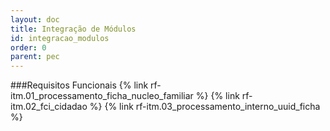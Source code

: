 ```yaml
---
layout: doc
title: Integração de Módulos
id: integracao_modulos
order: 0
parent: pec
---
```


###Requisitos Funcionais
{% link rf-itm.01_processamento_ficha_nucleo_familiar %}
{% link rf-itm.02_fci_cidadao %}
{% link rf-itm.03_processamento_interno_uuid_ficha %}